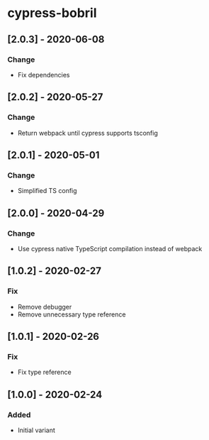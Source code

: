 # cypress-bobril

## [2.0.3] - 2020-06-08

### Change

-   Fix dependencies

## [2.0.2] - 2020-05-27

### Change

-   Return webpack until cypress supports tsconfig

## [2.0.1] - 2020-05-01

### Change

-   Simplified TS config

## [2.0.0] - 2020-04-29

### Change

-   Use cypress native TypeScript compilation instead of webpack

## [1.0.2] - 2020-02-27

### Fix

-   Remove debugger
-   Remove unnecessary type reference

## [1.0.1] - 2020-02-26

### Fix

-   Fix type reference

## [1.0.0] - 2020-02-24

### Added

-   Initial variant
